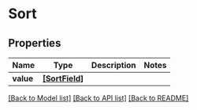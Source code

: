 # Sort


## Properties
Name | Type | Description | Notes
------------ | ------------- | ------------- | -------------
**value** | [**[SortField]**](SortField.md) |  | 

[[Back to Model list]](../README.md#documentation-for-models) [[Back to API list]](../README.md#documentation-for-api-endpoints) [[Back to README]](../README.md)


